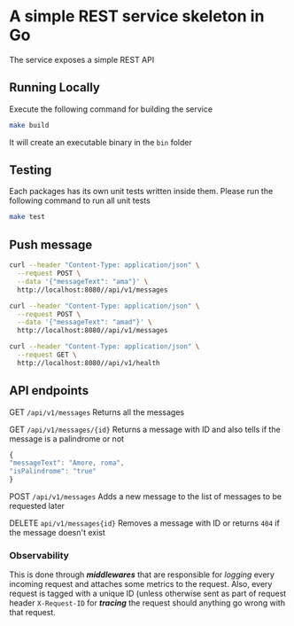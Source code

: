 # A simple REST service skeleton in Go

The service exposes a simple REST API

## Running Locally

Execute the following command for building the service

``` bash
make build
```

It will create an executable binary in the `bin` folder

## Testing

Each packages has its own unit tests written inside them.
Please run the following command to run all unit tests

``` bash
make test
```

## Push message

``` bash
curl --header "Content-Type: application/json" \
  --request POST \
  --data '{"messageText": "ama"}' \
  http://localhost:8080//api/v1/messages

curl --header "Content-Type: application/json" \
  --request POST \
  --data '{"messageText": "amad"}' \
  http://localhost:8080//api/v1/messages

curl --header "Content-Type: application/json" \
  --request GET \
  http://localhost:8080//api/v1/health
```


## API endpoints

GET `/api/v1/messages` Returns all the messages

GET `/api/v1/messages/{id}` Returns a message with ID and also tells if the message is a palindrome or not

```js
{
"messageText": "Amore, roma",
"isPalindrome": "true"
}
```

POST `/api/v1/messages` Adds a new message to the list of messages to be requested later

DELETE `api/v1/messages{id}` Removes a message with ID or returns `404` if the message doesn't exist

### Observability

This is done through **_middlewares_** that are responsible for _logging_ every incoming request and attaches some metrics to the request. Also, every request is tagged with a unique ID (unless otherwise sent as part of request header `X-Request-ID` for **_tracing_** the request should anything go wrong with that request.
